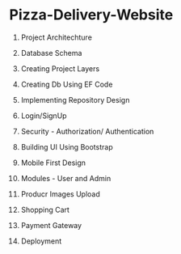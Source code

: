# Pizza-Delivery-Website

1) Project Architechture
2) Database Schema
3) Creating Project Layers
4) Creating Db Using EF Code
5) Implementing Repository Design
6) Login/SignUp
7) Security - Authorization/ Authentication


1) Building UI Using Bootstrap
2) Mobile First Design
3) Modules - User and Admin
4) Producr Images Upload
5) Shopping Cart
6) Payment Gateway
7) Deployment
